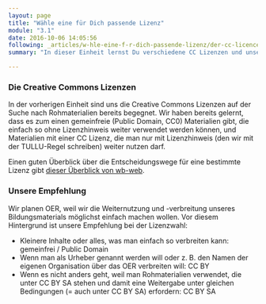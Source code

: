 ```yaml
---
layout: page
title: "Wähle eine für Dich passende Lizenz"
module: "3.1"
date: 2016-10-06 14:05:56
following: _articles/w-hle-eine-f-r-dich-passende-lizenz/der-cc-licence-chooser.md
summary: "In dieser Einheit lernst Du verschiedene CC Lizenzen und unsere Empfehlung kennen."

---
```


### Die Creative Commons Lizenzen

In der vorherigen Einheit sind uns die Creative Commons Lizenzen auf der Suche nach Rohmaterialien bereits begegnet. Wir haben bereits gelernt, dass es zum einen gemeinfreie (Public Domain, CC0) Materialien gibt, die einfach so ohne Lizenzhinweis weiter verwendet werden können, und Materialien mit einer CC Lizenz, die man nur mit Lizenzhinweis (den wir mit der TULLU-Regel schreiben) weiter nutzen darf. 

Einen guten Überblick über die Entscheidungswege für eine bestimmte Lizenz gibt [dieser Überblick von wb-web](https://wb-web.de/material/medien/die-cc-lizenzen-im-uberblick-welche-lizenz-fur-welche-zwecke-1.html).

### Unsere Empfehlung

Wir planen OER, weil wir die Weiternutzung und -verbreitung unseres Bildungsmaterials möglichst einfach machen wollen. Vor diesem Hintergrund ist unsere Empfehlung bei der Lizenzwahl:

* Kleinere Inhalte oder alles, was man einfach so verbreiten kann: gemeinfrei / Public Domain
* Wenn man als Urheber genannt werden will oder z. B. den Namen der eigenen Organisation über das OER verbreiten will: CC BY
* Wenn es nicht anders geht, weil man Rohmaterialien verwendet, die unter CC BY SA stehen und damit eine Weitergabe unter gleichen Bedingungen (= auch unter CC BY SA) erfordern: CC BY SA

